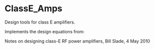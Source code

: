 # ClassE_Amps

Design tools for class E amplifiers.

Implements the design equations from:

Notes on designing class-E RF power amplifiers, Bill Slade, 4 May 2010